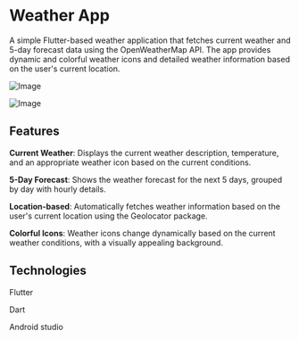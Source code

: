 # Weather App
A simple Flutter-based weather application that fetches current weather and 5-day forecast data using the OpenWeatherMap API. The app provides dynamic and colorful weather icons and detailed weather information based on the user's current location.

![Image](https://github.com/user-attachments/assets/b5886683-1b9c-4db9-b573-ddd642ad1e13) 

![Image](https://github.com/user-attachments/assets/1894c33f-9fdc-424a-bc9c-48eb762ded9c)

## Features
**Current Weather**: Displays the current weather description, temperature, and an appropriate weather icon based on the current conditions.


**5-Day Forecast**: Shows the weather forecast for the next 5 days, grouped by day with hourly details.


**Location-based**: Automatically fetches weather information based on the user's current location using the Geolocator package.


**Colorful Icons**: Weather icons change dynamically based on the current weather conditions, with a visually appealing background.

## Technologies
Flutter

Dart

Android studio
